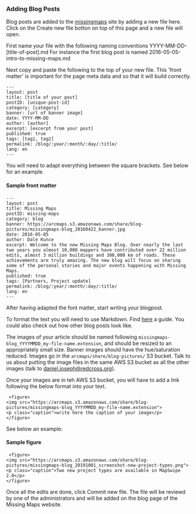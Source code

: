 ### Adding Blog Posts

Blog posts are added to the [missingmaps](http://missingmaps.org) site by adding a new file here. Click on the Create new file botton on top of this page and a new file will open.

First name your file with the following naming conventions YYYY-MM-DD-[title-of-post].md For instance the first blog post is named 2016-05-05-intro-to-missing-maps.md

Next copy and paste the following to the top of your new file. This 'front matter' is important for the page meta data and so that it will build correctly.


````
---
layout: post
title: [title of your post]
postID: [unique-post-id]
category: [category]
banner: [url of banner image]
date: YYYY-MM-DD
author: [author]
excerpt: [excerpt from your post]
published: true
tags: [tag1, tag2]
permalink: /blog/:year/:month/:day/:title/
lang: en
---
````

You will need to adapt everything between the square brackets. See below for an example. 

#### Sample front matter

````
---
layout: post
title: Missing Maps
postID: missing-maps
category: blog
banner: https://arcmaps.s3.amazonaws.com/share/blog-pictures/missingmaps-blog_20160422_banner.jpg
date: 2016-05-05
author: Dale Kunce
excerpt: Welcome to the new Missing Maps Blog. Over nearly the last two years you almost 10,000 mappers have contributed over 22 million edits, almost 3 million buildings and 300,000 km of roads. These achievements are truly amazing. The new blog will focus on sharing some of the personal stories and major events happening with Missing Maps.
published: true
tags: [Partners, Project update]
permalink: /blog/:year/:month/:day/:title/
lang: en
---
````

After having adapted the font matter, start writing your blogpost.

To format the text you will need to use Markdown. Find [here](https://guides.github.com/features/mastering-markdown/) a guide. You could also check out how other blog posts look like. 

The images of your article should be named following `missingmaps-blog_YYYYMMDD_my-file-name.extension`, and should be resized to an appropriately small size. Banner images should have the hue/saturation reduced. Images go in the `arcmaps/share/blog-pictures/` S3 bucket. Talk to us about putting the image files in the same AWS S3 bucket as all the other images (talk to daniel.joseph@redcross.org).

Once your images are in teh AWS S3 bucket, you will have to add a link following the below format into your text. 

````
 <figure>
<img src="https://arcmaps.s3.amazonaws.com/share/blog-pictures/missingmaps-blog_YYYYMMDD_my-file-name.extension">
<p class="caption">write here the caption of your image</p>
</figure>
````
 See below an example: 
 
 #### Sample figure

````
 <figure>
<img src="https://arcmaps.s3.amazonaws.com/share/blog-pictures/missingmaps-blog_20191001_screenshot-new-project-types.png">
<p class="caption">Two new project types are available in MapSwipe 2.0</p>
</figure>
````

Once all the edits are done, click Commit new file. The file will be reviewd by one of the administrators and will be added on the blog page of the Missing Maps website.  
